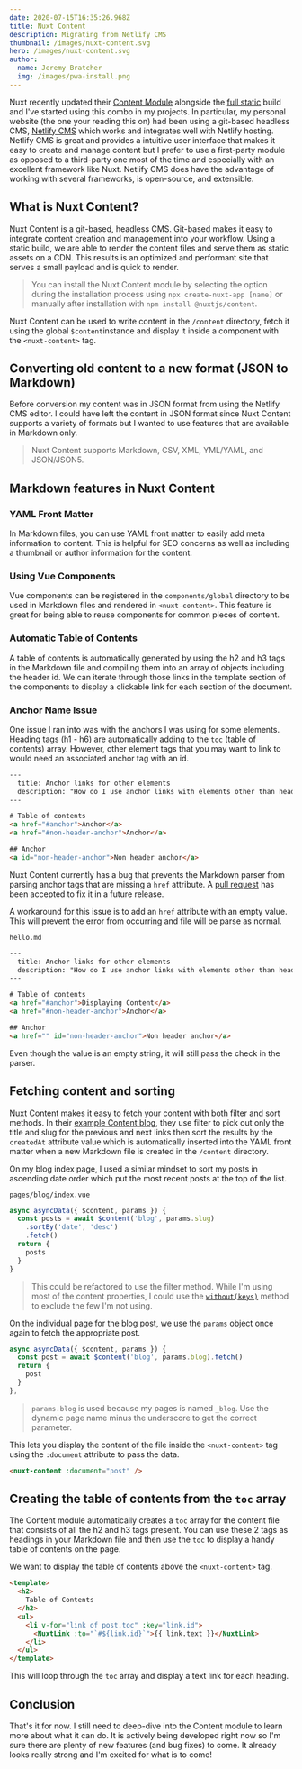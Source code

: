```yaml
---
date: 2020-07-15T16:35:26.968Z
title: Nuxt Content
description: Migrating from Netlify CMS
thumbnail: /images/nuxt-content.svg
hero: /images/nuxt-content.svg
author:
  name: Jeremy Bratcher
  img: /images/pwa-install.png
---
```


Nuxt recently updated their [Content Module](https://content.nuxtjs.org/) alongside the [full static](https://nuxtjs.org/blog/going-full-static/) build and I've started using this combo in my projects. In particular, my personal website (the one your reading this on) had been using a git-based headless CMS, [Netlify CMS](https://www.netlifycms.org/) which works and integrates well with Netlify hosting. Netlify CMS is great and provides a intuitive user interface that makes it easy to create and manage content but I prefer to use a first-party module as opposed to a third-party one most of the time and especially with an excellent framework like Nuxt. Netlify CMS does have the advantage of working with several frameworks, is open-source, and extensible.

## What is Nuxt Content?

Nuxt Content is a git-based, headless CMS. Git-based makes it easy to integrate content creation and management into your workflow. Using a static build, we are able to render the content files and serve them as static assets on a CDN. This results is an optimized and performant site that serves a small payload and is quick to render.

> You can install the Nuxt Content module by selecting the option during the installation process using `npx create-nuxt-app [name]` or manually after installation with `npm install @nuxtjs/content`.

Nuxt Content can be used to write content in the `/content` directory, fetch it using the global `$content`instance and display it inside a component with the `<nuxt-content>` tag.

## Converting old content to a new format (JSON to Markdown)

Before conversion my content was in JSON format from using the Netlify CMS editor. I could have left the content in JSON format since Nuxt Content supports a variety of formats but I wanted to use features that are available in Markdown only.

> Nuxt Content supports Markdown, CSV, XML, YML/YAML, and JSON/JSON5.

## Markdown features in Nuxt Content

### YAML Front Matter

In Markdown files, you can use YAML front matter to easily add meta information to content. This is helpful for SEO concerns as well as including a thumbnail or author information for the content.

### Using Vue Components

Vue components can be registered in the `components/global` directory to be used in Markdown files and rendered in `<nuxt-content>`. This feature is great for being able to reuse components for common pieces of content.

### Automatic Table of Contents

A table of contents is automatically generated by using the h2 and h3 tags in the Markdown file and compiling them into an array of objects including the header id. We can iterate through those links in the template section of the components to display a clickable link for each section of the document.

### Anchor Name Issue

One issue I ran into was with the anchors I was using for some elements. Heading tags (h1 - h6) are automatically adding to the `toc` (table of contents) array. However, other element tags that you may want to link to would need an associated anchor tag with an id.

```html
---
  title: Anchor links for other elements
  description: "How do I use anchor links with elements other than headings in Markdown
---

# Table of contents
<a href="#anchor">Anchor</a>
<a href="#non-header-anchor">Anchor</a>

## Anchor
<a id="non-header-anchor">Non header anchor</a>
```

Nuxt Content currently has a bug that prevents the Markdown parser from parsing anchor tags that are missing a `href` attribute. A [pull request](https://github.com/nuxt/content/pull/230) has been accepted to fix it in a future release.

A workaround for this issue is to add an `href` attribute with an empty value. This will prevent the error from occurring and file will be parse as normal.

`hello.md`

```html
---
  title: Anchor links for other elements
  description: "How do I use anchor links with elements other than headings in Markdown
---

# Table of contents
<a href="#anchor">Displaying Content</a>
<a href="#non-header-anchor">Anchor</a>

## Anchor
<a href="" id="non-header-anchor">Non header anchor</a>
```

Even though the value is an empty string, it will still pass the check in the parser.

## Fetching content and sorting

Nuxt Content makes it easy to fetch your content with both filter and sort methods. In their [example Content blog](https://nuxtjs.org/blog/creating-blog-with-nuxt-content/#creating-a-previous-and-next-component), they use filter to pick out only the title and slug for the previous and next links then sort the results by the `createdAt` attribute value which is automatically inserted into the YAML front matter when a new Markdown file is created in the `/content` directory.

On my blog index page, I used a similar mindset to sort my posts in ascending date order which put the most recent posts at the top of the list.

`pages/blog/index.vue`

```js
async asyncData({ $content, params }) {
  const posts = await $content('blog', params.slug)
    .sortBy('date', 'desc')
    .fetch()
  return {
    posts
  }
}
```

> This could be refactored to use the filter method. While I'm using most of the content properties, I could use the [`without(keys)`](https://content.nuxtjs.org/fetching/#withoutkeys) method to exclude the few I'm not using.

On the individual page for the blog post, we use the `params` object once again to fetch the appropriate post.

```js
async asyncData({ $content, params }) {
  const post = await $content('blog', params.blog).fetch()
  return {
    post
  }
},
```

> `params.blog` is used because my pages is named `_blog`. Use the dynamic page name minus the underscore to get the correct parameter.

This lets you display the content of the file inside the `<nuxt-content>` tag using the `:document` attribute to pass the data.

```html
<nuxt-content :document="post" />
```

## Creating the table of contents from the `toc` array

The Content module automatically creates a `toc` array for the content file that consists of all the h2 and h3 tags present. You can use these 2 tags as headings in your Markdown file and then use the `toc` to display a handy table of contents on the page.

We want to display the table of contents above the `<nuxt-content>` tag.

```html
<template>
  <h2>
    Table of Contents
  </h2>
  <ul>
    <li v-for="link of post.toc" :key="link.id">
      <NuxtLink :to="`#${link.id}`">{{ link.text }}</NuxtLink>
    </li>
  </ul>
</template>
```

This will loop through the `toc` array and display a text link for each heading.

## Conclusion

That's it for now. I still need to deep-dive into the Content module to learn more about what it can do. It is actively being developed right now so I'm sure there are plenty of new features (and bug fixes) to come. It already looks really strong and I'm excited for what is to come!
